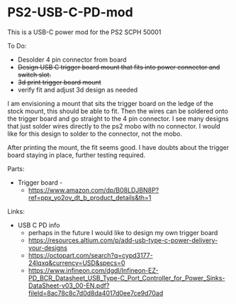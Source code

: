 # PS2-USB-C-PD-mod

This is a USB-C power mod for the PS2 SCPH 50001

To Do:
  - Desolder 4 pin connector from board
  - ~~Design USB C trigger board mount that fits into power connector and switch slot.~~
  - ~~3d print trigger board mount~~
  - verify fit and adjust 3d design as needed

I am envisioning a mount that sits the trigger board on the ledge of the stock mount, this should be able to fit. Then the wires can be soldered onto the trigger board and go straight to the 4 pin connector. I see many designs that just solder wires directly to the ps2 mobo with no connector. I would like for this design to solder to the connector, not the mobo.

After printing the mount, the fit seems good. I have doubts about the trigger board staying in place, further testing required.

Parts:
  - Trigger board -
    - https://www.amazon.com/dp/B08LDJBN8P?ref=ppx_yo2ov_dt_b_product_details&th=1

Links:
 - USB C PD info
   - perhaps in the future I would like to design my own trigger board
   - https://resources.altium.com/p/add-usb-type-c-power-delivery-your-designs
   - https://octopart.com/search?q=cypd3177-24lqxq&currency=USD&specs=0
   - https://www.infineon.com/dgdl/Infineon-EZ-PD_BCR_Datasheet_USB_Type-C_Port_Controller_for_Power_Sinks-DataSheet-v03_00-EN.pdf?fileId=8ac78c8c7d0d8da4017d0ee7ce9d70ad

